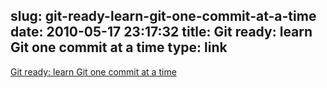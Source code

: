 slug: git-ready-learn-git-one-commit-at-a-time
date: 2010-05-17 23:17:32
title: Git ready: learn Git one commit at a time
type: link
---

[Git ready: learn Git one commit at a time](http://gitready.com/)
